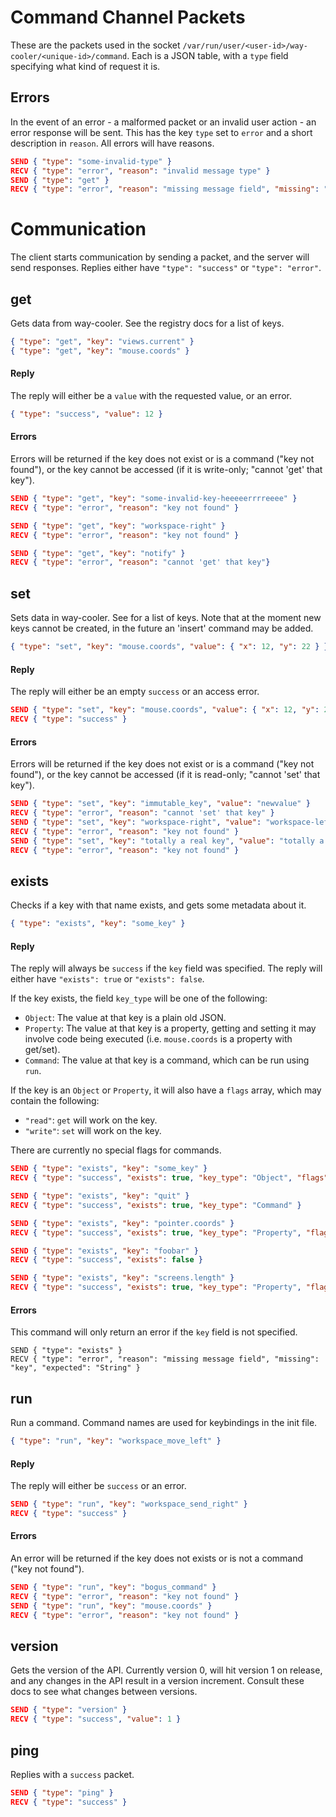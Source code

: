 # Command Channel Packets
These are the packets used in the socket `/var/run/user/<user-id>/way-cooler/<unique-id>/command`.
Each is a JSON table, with a `type` field specifying what kind of request it is.

## Errors
In the event of an error - a malformed packet or an invalid user action - an error response will be sent.
This has the key `type` set to `error` and a short description in `reason`. All errors will have reasons.

```json
SEND { "type": "some-invalid-type" }
RECV { "type": "error", "reason": "invalid message type" }
SEND { "type": "get" }
RECV { "type": "error", "reason": "missing message field", "missing": "key", "expected": "String" }
```

# Communication
The client starts communication by sending a packet, and the server will send responses.
Replies either have `"type": "success"` or `"type": "error"`.

## get
Gets data from way-cooler. See the registry docs for a list of keys.
```json
{ "type": "get", "key": "views.current" }
{ "type": "get", "key": "mouse.coords" }
```

#### Reply
The reply will either be a `value` with the requested value, or an error.
```json
{ "type": "success", "value": 12 }
```

#### Errors
Errors will be returned if the key does not exist or is a command ("key not found"),
or the key cannot be accessed (if it is write-only; "cannot 'get' that key").

```json
SEND { "type": "get", "key": "some-invalid-key-heeeeerrrreeee" }
RECV { "type": "error", "reason": "key not found" }

SEND { "type": "get", "key": "workspace-right" }
RECV { "type": "error", "reason": "key not found" }

SEND { "type": "get", "key": "notify" }
RECV { "type": "error", "reason": "cannot 'get' that key"}
```

## set
Sets data in way-cooler. See <the registry docs> for a list of keys.
Note that at the moment new keys cannot be created, in the future an 'insert' command may be added.
```json
{ "type": "set", "key": "mouse.coords", "value": { "x": 12, "y": 22 } }
```

#### Reply
The reply will either be an empty `success` or an access error.
```json
SEND { "type": "set", "key": "mouse.coords", "value": { "x": 12, "y": 22 } }
RECV { "type": "success" }
```

#### Errors
Errors will be returned if the key does not exist or is a command ("key not found"),
or the key cannot be accessed (if it is read-only; "cannot 'set' that key").
```json
SEND { "type": "set", "key": "immutable_key", "value": "newvalue" }
RECV { "type": "error", "reason": "cannot 'set' that key" }
SEND { "type": "set", "key": "workspace-right", "value": "workspace-left" }
RECV { "type": "error", "reason": "key not found" }
SEND { "type": "set", "key": "totally a real key", "value": "totally a legit value" }
RECV { "type": "error", "reason": "key not found" }
```

## exists
Checks if a key with that name exists, and gets some metadata about it.
```json
{ "type": "exists", "key": "some_key" }
```

#### Reply
The reply will always be `success` if the `key` field was specified.
The reply will either have `"exists": true` or `"exists": false`.

If the key exists, the field `key_type` will be one of the following:
- `Object`: The value at that key is a plain old JSON.
- `Property`: The value at that key is a property, getting and setting it may involve code being executed (i.e. `mouse.coords` is a property with get/set).
- `Command`: The value at that key is a command, which can be run using `run`.

If the key is an `Object` or `Property`, it will also have a `flags` array, which may contain the following:
- `"read"`: `get` will work on the key.
- `"write"`: `set` will work on the key.

There are currently no special flags for commands.
```json
SEND { "type": "exists", "key": "some_key" }
RECV { "type": "success", "exists": true, "key_type": "Object", "flags": [ "read", "write" ] }

SEND { "type": "exists", "key": "quit" }
RECV { "type": "success", "exists": true, "key_type": "Command" }

SEND { "type": "exists", "key": "pointer.coords" }
RECV { "type": "success", "exists": true, "key_type": "Property", "flags": [ "read", "write" ] }

SEND { "type": "exists", "key": "foobar" }
RECV { "type": "success", "exists": false }

SEND { "type": "exists", "key": "screens.length" }
RECV { "type": "success", "exists": true, "key_type": "Property", "flags": [ "read" ] }
```
#### Errors
This command will only return an error if the `key` field is not specified.
```
SEND { "type": "exists" }
RECV { "type": "error", "reason": "missing message field", "missing": "key", "expected": "String" }
```

## run
Run a command. Command names are used for keybindings in the init file.
```json
{ "type": "run", "key": "workspace_move_left" }
```

#### Reply
The reply will either be `success` or an error.
```json
SEND { "type": "run", "key": "workspace_send_right" }
RECV { "type": "success" }
```

#### Errors
An error will be returned if the key does not exists or is not a command ("key not found").
```json
SEND { "type": "run", "key": "bogus_command" }
RECV { "type": "error", "reason": "key not found" }
SEND { "type": "run", "key": "mouse.coords" }
RECV { "type": "error", "reason": "key not found" }
```

## version
Gets the version of the API. Currently version 0, will hit version 1 on release,
and any changes in the API result in a version increment. Consult these docs to see
what changes between versions.

```json
SEND { "type": "version" }
RECV { "type": "success", "value": 1 }
```

## ping
Replies with a `success` packet.
```json
SEND { "type": "ping" }
RECV { "type": "success" }
```
